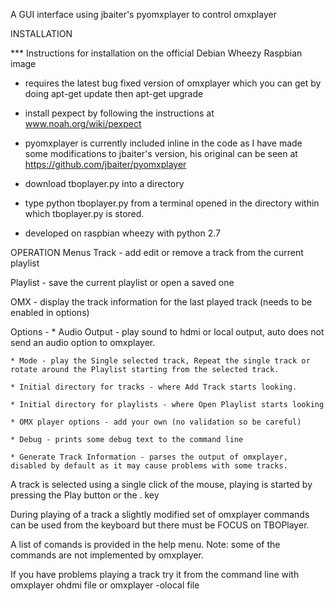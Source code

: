 A GUI interface using jbaiter's pyomxplayer to control omxplayer

INSTALLATION

*** Instructions for installation on the official Debian Wheezy Raspbian image

  *  requires the latest bug fixed version of omxplayer which you can get by doing apt-get update then apt-get upgrade
  
  *  install pexpect by following the instructions at www.noah.org/wiki/pexpect
  
  *  pyomxplayer is currently included inline in the code as I have made some modifications to jbaiter's version, his original can be seen at https://github.com/jbaiter/pyomxplayer
  
  *  download tboplayer.py into a directory
  
  *  type python tboplayer.py from a terminal opened in the directory within which tboplayer.py is stored. 
  
  *  developed on raspbian wheezy with python 2.7
  
OPERATION
Menus
 Track - add  edit or remove a track from the current playlist
 
 Playlist - save the current playlist or open a saved one
 
 OMX - display the track information for the last played track (needs to be enabled in options)
 
 Options -
    * Audio Output - play sound to hdmi or local output, auto does not send an audio option to omxplayer.
	
    * Mode - play the Single selected track, Repeat the single track or rotate around the Playlist starting from the selected track.
	
    * Initial directory for tracks - where Add Track starts looking.
	
    * Initial directory for playlists - where Open Playlist starts looking
	
    * OMX player options - add your own (no validation so be careful)
	
    * Debug - prints some debug text to the command line
	
    * Generate Track Information - parses the output of omxplayer, disabled by default as it may cause problems with some tracks.

A track is selected using a single click of the mouse, playing is started by pressing the Play button or the . key

During playing of a track a slightly modified set of  omxplayer commands can be used from the keyboard but there must be FOCUS on TBOPlayer.

A list  of comands is provided in the help menu. Note: some of the commands are not implemented by omxplayer.

If you have problems playing a track try it from the command line with omxplayer ohdmi file or omxplayer -olocal file
